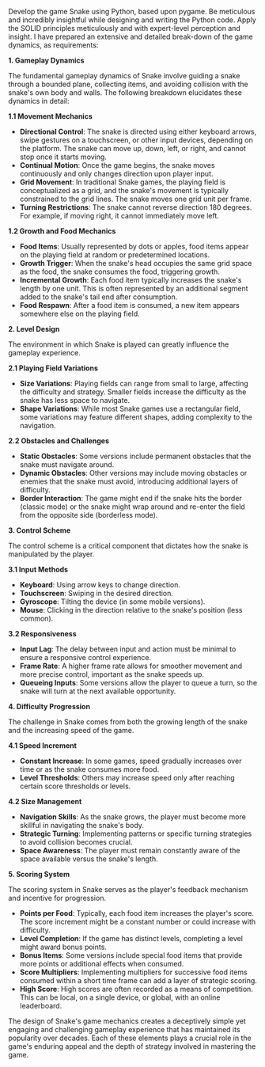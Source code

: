 Develop the game Snake using Python, based upon pygame. Be meticulous and incredibly insightful while designing and writing the Python code. Apply the SOLID principles meticulously and with expert-level perception and insight.
I have prepared an extensive and detailed break-down of the game dynamics, as requirements:

**1. Gameplay Dynamics**

The fundamental gameplay dynamics of Snake involve guiding a snake through a bounded plane, collecting items, and avoiding collision with the snake's own body and walls. The following breakdown elucidates these dynamics in detail:

**1.1 Movement Mechanics**

- **Directional Control**: The snake is directed using either keyboard arrows, swipe gestures on a touchscreen, or other input devices, depending on the platform. The snake can move up, down, left, or right, and cannot stop once it starts moving.
- **Continual Motion**: Once the game begins, the snake moves continuously and only changes direction upon player input.
- **Grid Movement**: In traditional Snake games, the playing field is conceptualized as a grid, and the snake's movement is typically constrained to the grid lines. The snake moves one grid unit per frame.
- **Turning Restrictions**: The snake cannot reverse direction 180 degrees. For example, if moving right, it cannot immediately move left.

**1.2 Growth and Food Mechanics**

- **Food Items**: Usually represented by dots or apples, food items appear on the playing field at random or predetermined locations.
- **Growth Trigger**: When the snake's head occupies the same grid space as the food, the snake consumes the food, triggering growth.
- **Incremental Growth**: Each food item typically increases the snake's length by one unit. This is often represented by an additional segment added to the snake's tail end after consumption.
- **Food Respawn**: After a food item is consumed, a new item appears somewhere else on the playing field.

**2. Level Design**

The environment in which Snake is played can greatly influence the gameplay experience.

**2.1 Playing Field Variations**

- **Size Variations**: Playing fields can range from small to large, affecting the difficulty and strategy. Smaller fields increase the difficulty as the snake has less space to navigate.
- **Shape Variations**: While most Snake games use a rectangular field, some variations may feature different shapes, adding complexity to the navigation.

**2.2 Obstacles and Challenges**

- **Static Obstacles**: Some versions include permanent obstacles that the snake must navigate around.
- **Dynamic Obstacles**: Other versions may include moving obstacles or enemies that the snake must avoid, introducing additional layers of difficulty.
- **Border Interaction**: The game might end if the snake hits the border (classic mode) or the snake might wrap around and re-enter the field from the opposite side (borderless mode).

**3. Control Scheme**

The control scheme is a critical component that dictates how the snake is manipulated by the player.

**3.1 Input Methods**

- **Keyboard**: Using arrow keys to change direction.
- **Touchscreen**: Swiping in the desired direction.
- **Gyroscope**: Tilting the device (in some mobile versions).
- **Mouse**: Clicking in the direction relative to the snake's position (less common).

**3.2 Responsiveness**

- **Input Lag**: The delay between input and action must be minimal to ensure a responsive control experience.
- **Frame Rate**: A higher frame rate allows for smoother movement and more precise control, important as the snake speeds up.
- **Queueing Inputs**: Some versions allow the player to queue a turn, so the snake will turn at the next available opportunity.

**4. Difficulty Progression**

The challenge in Snake comes from both the growing length of the snake and the increasing speed of the game.

**4.1 Speed Increment**

- **Constant Increase**: In some games, speed gradually increases over time or as the snake consumes more food.
- **Level Thresholds**: Others may increase speed only after reaching certain score thresholds or levels.

**4.2 Size Management**

- **Navigation Skills**: As the snake grows, the player must become more skillful in navigating the snake's body.
- **Strategic Turning**: Implementing patterns or specific turning strategies to avoid collision becomes crucial.
- **Space Awareness**: The player must remain constantly aware of the space available versus the snake's length.

**5. Scoring System**

The scoring system in Snake serves as the player's feedback mechanism and incentive for progression.

- **Points per Food**: Typically, each food item increases the player's score. The score increment might be a constant number or could increase with difficulty.
- **Level Completion**: If the game has distinct levels, completing a level might award bonus points.
- **Bonus Items**: Some versions include special food items that provide more points or additional effects when consumed.
- **Score Multipliers**: Implementing multipliers for successive food items consumed within a short time frame can add a layer of strategic scoring.
- **High Score**: High scores are often recorded as a means of competition. This can be local, on a single device, or global, with an online leaderboard.

The design of Snake's game mechanics creates a deceptively simple yet engaging and challenging gameplay experience that has maintained its popularity over decades. Each of these elements plays a crucial role in the game's enduring appeal and the depth of strategy involved in mastering the game.
